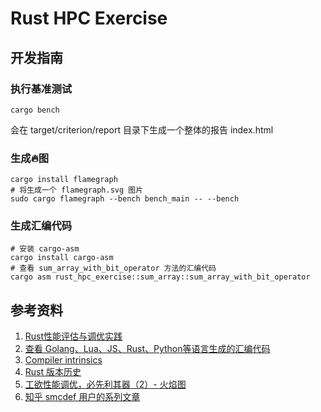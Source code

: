 # Rust HPC Exercise

## 开发指南

### 执行基准测试

```shell
cargo bench
```

会在 target/criterion/report 目录下生成一个整体的报告 index.html

### 生成:fire:图

``` shell
cargo install flamegraph
# 将生成一个 flamegraph.svg 图片
sudo cargo flamegraph --bench bench_main -- --bench
```

### 生成汇编代码

```shell
# 安装 cargo-asm
cargo install cargo-asm
# 查看 sum_array_with_bit_operator 方法的汇编代码
cargo asm rust_hpc_exercise::sum_array::sum_array_with_bit_operator
```

## 参考资料

1. [Rust性能评估与调优实践](https://zhuanlan.zhihu.com/p/451184900)
2. [查看 Golang、Lua、JS、Rust、Python等语言生成的汇编代码](https://zhuanlan.zhihu.com/p/77158150)
3. [Compiler intrinsics](https://doc.rust-lang.org/std/intrinsics/index.html)
4. [Rust 版本历史](https://rust-lang.github.io/rustup-components-history/)
5. [工欲性能调优，必先利其器（2）- 火焰图](https://pingcap.com/zh/blog/flame-graph)
6. [知乎 smcdef 用户的系列文章](https://www.zhihu.com/people/1hdiujw687)
